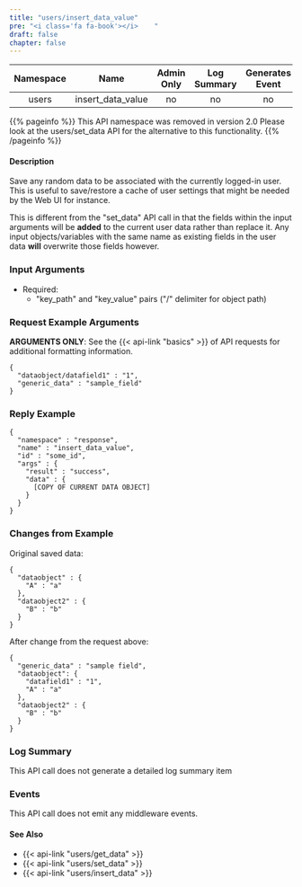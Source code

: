 ```yaml
---
title: "users/insert_data_value"
pre: "<i class='fa fa-book'></i>	"
draft: false
chapter: false
---
```


| Namespace | Name | Admin Only | Log Summary | Generates Event | Version Added | Version Removed|
|:----------------:|:--------:|:--------:|:--------:|:--------:|:---:|:---:|
| users | insert_data_value | no | no | no | 1 | 2.0 |

{{% pageinfo %}}
This API namespace was removed in version 2.0
Please look at the users/set_data API for the alternative to this functionality.
{{% /pageinfo %}}

#### Description
Save any random data to be associated with the currently logged-in user. 
This is useful to save/restore a cache of user settings that might be needed by the Web UI for instance.

This is different from the "set_data" API call in that the fields within the input arguments will be **added** to the  current user data rather than replace it. Any input objects/variables with the same name as existing fields in the user data **will** overwrite those fields however.

### Input Arguments
* Required:
   * "key_path" and "key_value" pairs ("/" delimiter for object path)

### Request Example Arguments
**ARGUMENTS ONLY**: See the {{< api-link "basics" >}} of API requests for additional formatting information.

```
{
  "dataobject/datafield1" : "1",
  "generic_data" : "sample_field"  
}
```

### Reply Example
```
{
  "namespace" : "response",
  "name" : "insert_data_value",
  "id" : "some_id",
  "args" : {
    "result" : "success",
    "data" : {
      [COPY OF CURRENT DATA OBJECT]
    }
  }
}
```

### Changes from Example
Original saved data:
```
{
  "dataobject" : {
    "A" : "a"
  },
  "dataobject2" : {
    "B" : "b"
  }
}
```

After change from the request above:
```
{
  "generic_data" : "sample field",
  "dataobject": {
    "datafield1" : "1",
    "A" : "a"
  },
  "dataobject2" : {
    "B" : "b"
  }
}
```

### Log Summary
This API call does not generate a detailed log summary item

### Events
This API call does not emit any middleware events.

#### See Also
* {{< api-link "users/get_data" >}}
* {{< api-link "users/set_data" >}}
* {{< api-link "users/insert_data" >}}
